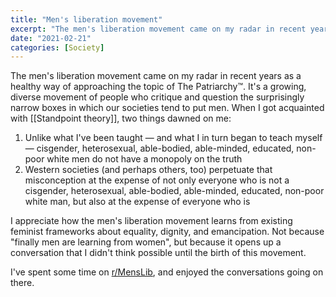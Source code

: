 ```yaml
---
title: "Men's liberation movement"
excerpt: "The men's liberation movement came on my radar in recent years as a healthy way of approaching the topic of The Patriarchy™"
date: "2021-02-21"
categories: [Society]
---
```

The men's liberation movement came on my radar in recent years as a healthy way of approaching the topic of The Patriarchy™. It's a growing, diverse movement of people who  critique and question the surprisingly narrow boxes in which our societies tend to put men. When I got acquainted with [[Standpoint theory]], two things dawned on me:

1. Unlike what I've been taught — and what I in turn began to teach myself — cisgender, heterosexual, able-bodied, able-minded, educated, non-poor white men do not have a monopoly on the truth
2. Western societies (and perhaps others, too) perpetuate that misconception at the expense of not only everyone who is not a cisgender, heterosexual, able-bodied, able-minded, educated, non-poor white man, but also at the expense of everyone who is

I appreciate how the men's liberation movement learns from existing feminist frameworks about equality, dignity, and emancipation. Not because "finally men are learning from women", but because it opens up a conversation that I didn't think possible until the birth of this movement.

I've spent some time on [r/MensLib](https://www.reddit.com/r/MensLib/), and enjoyed the conversations going on there.